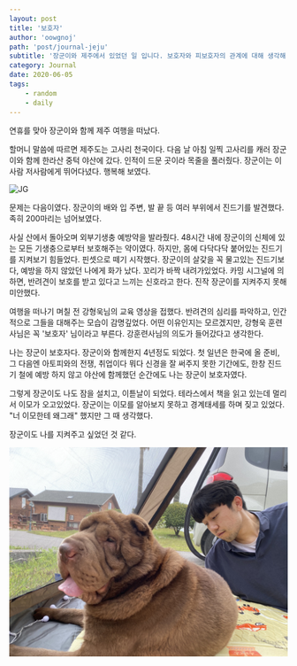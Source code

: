 ```yaml
---
layout: post
title: '보호자'
author: 'oowgnoj'
path: 'post/journal-jeju'
subtitle: '장군이와 제주에서 있었던 일 입니다. 보호자와 피보호자의 관계에 대해 생각해 보았습니다. 장군이도 저를 지켜주고 싶었나 봅니다.'
category: Journal
date: 2020-06-05
tags:
    - random
    - daily
---
```


연휴를 맞아 장군이와 함께 제주 여행을 떠났다.

할머니 말씀에 따르면 제주도는 고사리 천국이다. 다음 날 아침 일찍 고사리를 캐러 장군이와 함께 한라산 중턱 야산에 갔다. 인적이 드문 곳이라 목줄을 풀러줬다. 장군이는 이사람 저사람에게 뛰어다녔다. 행복해 보였다.

![JG](./../images/in-post/protector/IMG_2254.jpeg)

문제는 다음이였다. 장군이의 배와 입 주변, 발 끝 등 여러 부위에서 진드기를 발견했다. 족히 200마리는 넘어보였다.

사실 산에서 돌아오며 외부기생충 예방약을 발라줬다. 48시간 내에 장군이의 신체에 있는 모든 기생충으로부터 보호해주는 약이였다. 하지만, 몸에 다닥다닥 붙어있는 진드기를 지켜보기 힘들었다. 핀셋으로 떼기 시작했다. 장군이의 살갗을 꼭 물고있는 진드기보다, 예방을 하지 않았던 나에게 화가 났다.
꼬리가 바짝 내려가있었다. 카밍 시그널에 의하면, 반려견이 보호를 받고 있다고 느끼는 신호라고 한다. 진작 장군이를 지켜주지 못해 미안했다.

여행을 떠나기 며칠 전 강형욱님의 교육 영상을 접했다. 반려견의 심리를 파악하고, 인간적으로 그들을 대해주는 모습이 감명깊었다. 어떤 이유인지는 모르겠지만, 강형욱 훈련사님은 꼭 '보호자' 님이라고 부른다. 강훈련사님의 의도가 들어갔다고 생각한다.

나는 장군이 보호자다. 장군이와 함께한지 4년정도 되었다. 첫 일년은 한국에 올 준비, 그 다음엔 아토피와의 전쟁, 취업이다 뭐다 신경을 잘 써주지 못한 기간에도, 한창 진드기 철에 예방 하지 않고 야산에 함께했던 순간에도 나는 장군이 보호자였다.

그렇게 장군이도 나도 잠을 설치고, 이튿날이 되었다. 테라스에서 책을 읽고 있는데 멀리서 이모가 오고있었다. 장군이는 이모를 알아보지 못하고 경계태세를 하며 짖고 있었다. "너 이모한테 왜그래" 했지만 그 때 생각했다.

장군이도 나를 지켜주고 싶었던 것 같다.

![JG](./../images/in-post/protector/IMG_2285.jpeg)
